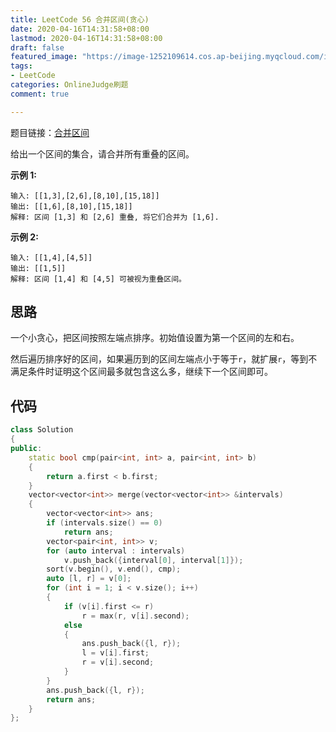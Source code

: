 ```yaml
---
title: LeetCode 56 合并区间(贪心)
date: 2020-04-16T14:31:58+08:00
lastmod: 2020-04-16T14:31:58+08:00
draft: false
featured_image: "https://image-1252109614.cos.ap-beijing.myqcloud.com/img/20210508221015.png"
tags:
- LeetCode
categories: OnlineJudge刷题
comment: true

---
```


题目链接：[合并区间](https://leetcode-cn.com/problems/merge-intervals/)

给出一个区间的集合，请合并所有重叠的区间。

**示例 1:**

```
输入: [[1,3],[2,6],[8,10],[15,18]]
输出: [[1,6],[8,10],[15,18]]
解释: 区间 [1,3] 和 [2,6] 重叠, 将它们合并为 [1,6].
```

**示例 2:**

```
输入: [[1,4],[4,5]]
输出: [[1,5]]
解释: 区间 [1,4] 和 [4,5] 可被视为重叠区间。
```

## 思路

一个小贪心，把区间按照左端点排序。初始值设置为第一个区间的左和右。

然后遍历排序好的区间，如果遍历到的区间左端点小于等于`r`，就扩展`r`，等到不满足条件时证明这个区间最多就包含这么多，继续下一个区间即可。

## 代码

```cpp
class Solution
{
public:
    static bool cmp(pair<int, int> a, pair<int, int> b)
    {
        return a.first < b.first;
    }
    vector<vector<int>> merge(vector<vector<int>> &intervals)
    {
        vector<vector<int>> ans;
        if (intervals.size() == 0)
            return ans;
        vector<pair<int, int>> v;
        for (auto interval : intervals)
            v.push_back({interval[0], interval[1]});
        sort(v.begin(), v.end(), cmp);
        auto [l, r] = v[0];
        for (int i = 1; i < v.size(); i++)
        {
            if (v[i].first <= r)
                r = max(r, v[i].second);
            else
            {
                ans.push_back({l, r});
                l = v[i].first;
                r = v[i].second;
            }
        }
        ans.push_back({l, r});
        return ans;
    }
};
```
